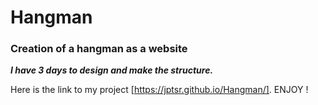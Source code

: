 # Hangman

### Creation of a hangman as a website

***I have 3 days to design and make the structure.***

Here is the link to my project [https://jptsr.github.io/Hangman/].
ENJOY !